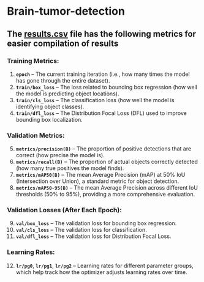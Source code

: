 # Brain-tumor-detection



## The [results.csv](https://github.com/Saadsaleem17/Brain-tumor-detection/blob/main/train/results.csv) file has the following metrics for easier compilation of results

### **Training Metrics:**
1. **`epoch`** – The current training iteration (i.e., how many times the model has gone through the entire dataset).
2. **`train/box_loss`** – The loss related to bounding box regression (how well the model is predicting object locations).
3. **`train/cls_loss`** – The classification loss (how well the model is identifying object classes).
4. **`train/dfl_loss`** – The Distribution Focal Loss (DFL) used to improve bounding box localization.

### **Validation Metrics:**
5. **`metrics/precision(B)`** – The proportion of positive detections that are correct (how precise the model is).
6. **`metrics/recall(B)`** – The proportion of actual objects correctly detected (how many true positives the model finds).
7. **`metrics/mAP50(B)`** – The mean Average Precision (mAP) at 50% IoU (Intersection over Union), a standard metric for object detection.
8. **`metrics/mAP50-95(B)`** – The mean Average Precision across different IoU thresholds (50% to 95%), providing a more comprehensive evaluation.

### **Validation Losses (After Each Epoch):**
9. **`val/box_loss`** – The validation loss for bounding box regression.
10. **`val/cls_loss`** – The validation loss for classification.
11. **`val/dfl_loss`** – The validation loss for Distribution Focal Loss.

### **Learning Rates:**
12. **`lr/pg0`**, **`lr/pg1`**, **`lr/pg2`** – Learning rates for different parameter groups, which help track how the optimizer adjusts learning rates over time.
